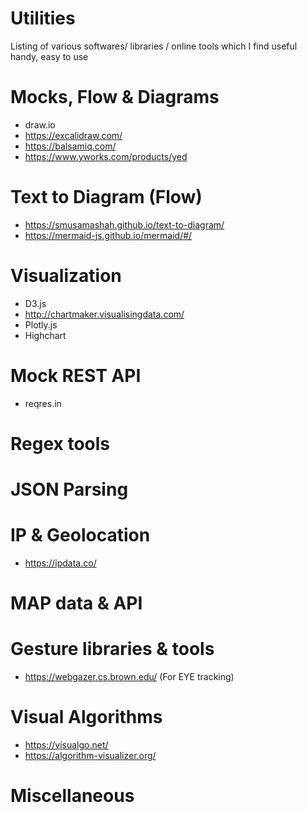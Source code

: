 # Utilities
Listing of various softwares/ libraries / online tools which I find useful handy, easy to use

# Mocks, Flow & Diagrams
- draw.io
- https://excalidraw.com/
- https://balsamiq.com/
- https://www.yworks.com/products/yed

# Text to Diagram (Flow)
- https://smusamashah.github.io/text-to-diagram/
- https://mermaid-js.github.io/mermaid/#/

# Visualization
- D3.js
- http://chartmaker.visualisingdata.com/
- Plotly.js
- Highchart


# Mock REST API
- reqres.in


# Regex tools

# JSON Parsing


# IP & Geolocation
- https://ipdata.co/

# MAP data & API

# Gesture libraries & tools
- https://webgazer.cs.brown.edu/ (For EYE tracking)


# Visual Algorithms
- https://visualgo.net/
- https://algorithm-visualizer.org/


# Miscellaneous 

